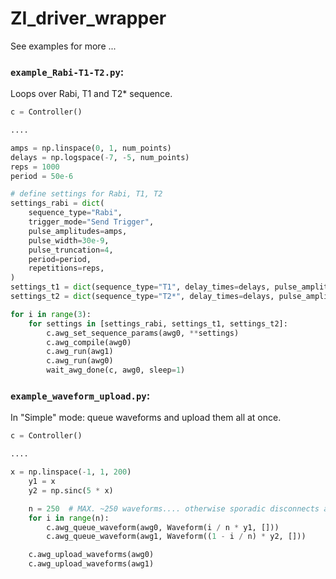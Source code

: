 # ZI_driver_wrapper

See examples for more ...

### `example_Rabi-T1-T2.py`:

Loops over Rabi, T1 and T2* sequence.

```python
c = Controller()

....

amps = np.linspace(0, 1, num_points)
delays = np.logspace(-7, -5, num_points)
reps = 1000
period = 50e-6

# define settings for Rabi, T1, T2
settings_rabi = dict(
    sequence_type="Rabi",
    trigger_mode="Send Trigger",
    pulse_amplitudes=amps,
    pulse_width=30e-9,
    pulse_truncation=4,
    period=period,
    repetitions=reps,
)
settings_t1 = dict(sequence_type="T1", delay_times=delays, pulse_amplitude=1.0)
settings_t2 = dict(sequence_type="T2*", delay_times=delays, pulse_amplitude=1.0)

for i in range(3):
    for settings in [settings_rabi, settings_t1, settings_t2]:
        c.awg_set_sequence_params(awg0, **settings)
        c.awg_compile(awg0)
        c.awg_run(awg1)
        c.awg_run(awg0)
        wait_awg_done(c, awg0, sleep=1)

```

### `example_waveform_upload.py`:

In "Simple" mode: queue waveforms and upload them all at once.

```python
c = Controller()

....

x = np.linspace(-1, 1, 200)
    y1 = x
    y2 = np.sinc(5 * x)

    n = 250  # MAX. ~250 waveforms.... otherwise sporadic disconnects and waveform corruption!
    for i in range(n):
        c.awg_queue_waveform(awg0, Waveform(i / n * y1, []))
        c.awg_queue_waveform(awg1, Waveform((1 - i / n) * y2, []))

    c.awg_upload_waveforms(awg0)
    c.awg_upload_waveforms(awg1)

```